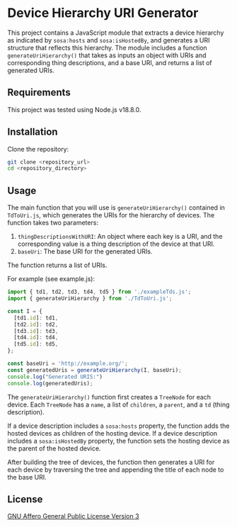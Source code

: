 # Device Hierarchy URI Generator

This project contains a JavaScript module that extracts a device hierarchy as indicated by `sosa:hosts` and `sosa:isHostedBy`, and generates a URI structure that reflects this hierarchy. The module includes a function `generateUriHierarchy()` that takes as inputs an object with URIs and corresponding thing descriptions, and a base URI, and returns a list of generated URIs.

## Requirements

This project was tested using Node.js v18.8.0.

## Installation

Clone the repository:

```bash
git clone <repository_url>
cd <repository_directory>
```

## Usage

The main function that you will use is `generateUriHierarchy()` contained in `TdToUri.js`, which generates the URIs for the hierarchy of devices. The function takes two parameters:

1. `thingDescriptionsWithURI`: An object where each key is a URI, and the corresponding value is a thing description of the device at that URI.
2. `baseUri`: The base URI for the generated URIs.

The function returns a list of URIs.

For example (see example.js):

```javascript
import { td1, td2, td3, td4, td5 } from './exampleTds.js';
import { generateUriHierarchy } from './TdToUri.js';

const I = {
  [td1.id]: td1,
  [td2.id]: td2,
  [td3.id]: td3,
  [td4.id]: td4,
  [td5.id]: td5,
};

const baseUri = 'http://example.org/';
const generatedUris = generateUriHierarchy(I, baseUri);
console.log("Generated URIS:")
console.log(generatedUris);
```

The `generateUriHierarchy()` function first creates a `TreeNode` for each device. Each `TreeNode` has a `name`, a list of `children`, a `parent`, and a `td` (thing description). 

If a device description includes a `sosa:hosts` property, the function adds the hosted devices as children of the hosting device. If a device description includes a `sosa:isHostedBy` property, the function sets the hosting device as the parent of the hosted device.

After building the tree of devices, the function then generates a URI for each device by traversing the tree and appending the title of each node to the base URI.

## License

[GNU Affero General Public License Version 3](https://www.gnu.org/licenses/agpl-3.0.en.html)
